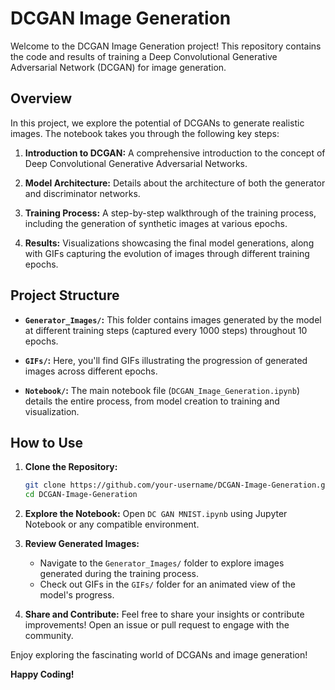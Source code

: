 # DCGAN Image Generation

Welcome to the DCGAN Image Generation project! This repository contains the code and results of training a Deep Convolutional Generative Adversarial Network (DCGAN) for image generation.

## Overview

In this project, we explore the potential of DCGANs to generate realistic images. The notebook takes you through the following key steps:

1. **Introduction to DCGAN:** A comprehensive introduction to the concept of Deep Convolutional Generative Adversarial Networks.

2. **Model Architecture:** Details about the architecture of both the generator and discriminator networks.

3. **Training Process:** A step-by-step walkthrough of the training process, including the generation of synthetic images at various epochs.

4. **Results:** Visualizations showcasing the final model generations, along with GIFs capturing the evolution of images through different training epochs.

## Project Structure

- **`Generator_Images/`:** This folder contains images generated by the model at different training steps (captured every 1000 steps) throughout 10 epochs.

- **`GIFs/`:** Here, you'll find GIFs illustrating the progression of generated images across different epochs.

- **`Notebook/`:** The main notebook file (`DCGAN_Image_Generation.ipynb`) details the entire process, from model creation to training and visualization.

## How to Use

1. **Clone the Repository:**
    ```bash
    git clone https://github.com/your-username/DCGAN-Image-Generation.git
    cd DCGAN-Image-Generation
    ```

2. **Explore the Notebook:**
    Open `DC GAN MNIST.ipynb` using Jupyter Notebook or any compatible environment.

3. **Review Generated Images:**
    - Navigate to the `Generator_Images/` folder to explore images generated during the training process.
    - Check out GIFs in the `GIFs/` folder for an animated view of the model's progress.

4. **Share and Contribute:**
    Feel free to share your insights or contribute improvements! Open an issue or pull request to engage with the community.

Enjoy exploring the fascinating world of DCGANs and image generation!

**Happy Coding!**
